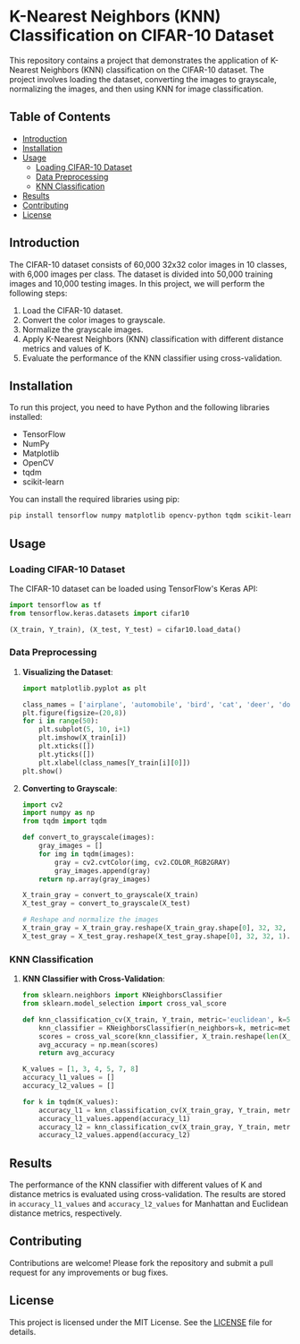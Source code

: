 # K-Nearest Neighbors (KNN) Classification on CIFAR-10 Dataset

This repository contains a project that demonstrates the application of K-Nearest Neighbors (KNN) classification on the CIFAR-10 dataset. The project involves loading the dataset, converting the images to grayscale, normalizing the images, and then using KNN for image classification.

## Table of Contents
- [Introduction](#introduction)
- [Installation](#installation)
- [Usage](#usage)
  - [Loading CIFAR-10 Dataset](#loading-cifar-10-dataset)
  - [Data Preprocessing](#data-preprocessing)
  - [KNN Classification](#knn-classification)
- [Results](#results)
- [Contributing](#contributing)
- [License](#license)

## Introduction

The CIFAR-10 dataset consists of 60,000 32x32 color images in 10 classes, with 6,000 images per class. The dataset is divided into 50,000 training images and 10,000 testing images. In this project, we will perform the following steps:

1. Load the CIFAR-10 dataset.
2. Convert the color images to grayscale.
3. Normalize the grayscale images.
4. Apply K-Nearest Neighbors (KNN) classification with different distance metrics and values of K.
5. Evaluate the performance of the KNN classifier using cross-validation.

## Installation

To run this project, you need to have Python and the following libraries installed:

- TensorFlow
- NumPy
- Matplotlib
- OpenCV
- tqdm
- scikit-learn

You can install the required libraries using pip:

```bash
pip install tensorflow numpy matplotlib opencv-python tqdm scikit-learn
```

## Usage

### Loading CIFAR-10 Dataset

The CIFAR-10 dataset can be loaded using TensorFlow's Keras API:

```python
import tensorflow as tf
from tensorflow.keras.datasets import cifar10

(X_train, Y_train), (X_test, Y_test) = cifar10.load_data()
```

### Data Preprocessing

1. **Visualizing the Dataset**:

   ```python
   import matplotlib.pyplot as plt

   class_names = ['airplane', 'automobile', 'bird', 'cat', 'deer', 'dog', 'frog', 'horse', 'ship', 'truck']
   plt.figure(figsize=(20,8))
   for i in range(50):
       plt.subplot(5, 10, i+1)
       plt.imshow(X_train[i])
       plt.xticks([])
       plt.yticks([])
       plt.xlabel(class_names[Y_train[i][0]])
   plt.show()
   ```

2. **Converting to Grayscale**:

   ```python
   import cv2
   import numpy as np
   from tqdm import tqdm

   def convert_to_grayscale(images):
       gray_images = []
       for img in tqdm(images):
           gray = cv2.cvtColor(img, cv2.COLOR_RGB2GRAY)
           gray_images.append(gray)
       return np.array(gray_images)

   X_train_gray = convert_to_grayscale(X_train)
   X_test_gray = convert_to_grayscale(X_test)

   # Reshape and normalize the images
   X_train_gray = X_train_gray.reshape(X_train_gray.shape[0], 32, 32, 1).astype('float32') / 255
   X_test_gray = X_test_gray.reshape(X_test_gray.shape[0], 32, 32, 1).astype('float32') / 255
   ```

### KNN Classification

1. **KNN Classifier with Cross-Validation**:

   ```python
   from sklearn.neighbors import KNeighborsClassifier
   from sklearn.model_selection import cross_val_score

   def knn_classification_cv(X_train, Y_train, metric='euclidean', k=5):
       knn_classifier = KNeighborsClassifier(n_neighbors=k, metric=metric)
       scores = cross_val_score(knn_classifier, X_train.reshape(len(X_train), -1), Y_train.ravel(), cv=5)
       avg_accuracy = np.mean(scores)
       return avg_accuracy

   K_values = [1, 3, 4, 5, 7, 8]
   accuracy_l1_values = []
   accuracy_l2_values = []

   for k in tqdm(K_values):
       accuracy_l1 = knn_classification_cv(X_train_gray, Y_train, metric='manhattan', k=k)
       accuracy_l1_values.append(accuracy_l1)
       accuracy_l2 = knn_classification_cv(X_train_gray, Y_train, metric='euclidean', k=k)
       accuracy_l2_values.append(accuracy_l2)
   ```

## Results

The performance of the KNN classifier with different values of K and distance metrics is evaluated using cross-validation. The results are stored in `accuracy_l1_values` and `accuracy_l2_values` for Manhattan and Euclidean distance metrics, respectively.

## Contributing

Contributions are welcome! Please fork the repository and submit a pull request for any improvements or bug fixes.

## License

This project is licensed under the MIT License. See the [LICENSE](LICENSE) file for details.
